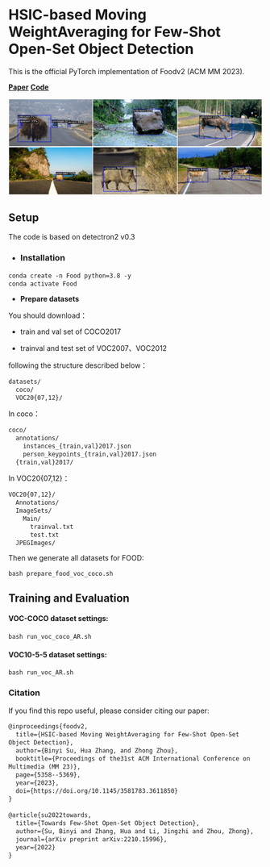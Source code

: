 # HSIC-based Moving WeightAveraging for Few-Shot Open-Set Object Detection

This is the official PyTorch implementation of Foodv2 (ACM MM 2023).

[**Paper**](https://www.researchgate.net/publication/373451611_HSIC-based_Moving_Weight_Averaging_for_Few-Shot_Open-Set_Object_Detection)         [**Code**](https://github.com/binyisu/food)

![image](https://github.com/binyisu/food/blob/main/food.png)

## Setup

The code is based on detectron2 v0.3

- ### **Installation**

```
conda create -n Food python=3.8 -y
conda activate Food
```

- **Prepare datasets**

You should download：

- train and val set of COCO2017

- trainval and test set of VOC2007、VOC2012

following the structure described below：

```
datasets/
  coco/
  VOC20{07,12}/
```

In coco：

```
coco/
  annotations/
    instances_{train,val}2017.json
    person_keypoints_{train,val}2017.json
  {train,val}2017/
```

In  VOC20{07,12}：

```
VOC20{07,12}/
  Annotations/
  ImageSets/
    Main/
      trainval.txt
      test.txt
  JPEGImages/
```

Then we generate all datasets for FOOD:

```
bash prepare_food_voc_coco.sh
```

## Training and Evaluation

#### VOC-COCO dataset settings:

```
bash run_voc_coco_AR.sh
```

#### VOC10-5-5 dataset settings:

```
bash run_voc_AR.sh
```

### Citation

If you find this repo useful, please consider citing our paper:

```
@inproceedings{foodv2,
  title={HSIC-based Moving WeightAveraging for Few-Shot Open-Set Object Detection},
  author={Binyi Su, Hua Zhang, and Zhong Zhou},
  booktitle={Proceedings of the31st ACM International Conference on Multimedia (MM 23)},
  page={5358--5369},
  year={2023},
  doi={https://doi.org/10.1145/3581783.3611850}
}

@article{su2022towards,
  title={Towards Few-Shot Open-Set Object Detection},
  author={Su, Binyi and Zhang, Hua and Li, Jingzhi and Zhou, Zhong},
  journal={arXiv preprint arXiv:2210.15996},
  year={2022}
}
```


